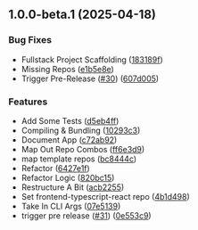 ## 1.0.0-beta.1 (2025-04-18)

### Bug Fixes

* Fullstack Project Scaffolding ([183189f](https://github.com-bolorundurovj/bolorundurovj/templategen/commit/183189f99388a7dcc51cb9ef8d2091e057a7f604))
* Missing Repos ([e1b5e8e](https://github.com-bolorundurovj/bolorundurovj/templategen/commit/e1b5e8ef1f1b44cb3ad06c68a3b19236f6e4f5bd))
* Trigger Pre-Release ([#30](https://github.com-bolorundurovj/bolorundurovj/templategen/issues/30)) ([607d005](https://github.com-bolorundurovj/bolorundurovj/templategen/commit/607d005911bb339ace91d8c56d444af785f2e9e2))

### Features

* Add Some Tests ([d5eb4ff](https://github.com-bolorundurovj/bolorundurovj/templategen/commit/d5eb4ff08f031cdfb8a92ddd2e6736468ca1e410))
* Compiling & Bundling ([10293c3](https://github.com-bolorundurovj/bolorundurovj/templategen/commit/10293c39f9619f7df9bbefaa7718f993c6060c14))
* Document App ([c72ab92](https://github.com-bolorundurovj/bolorundurovj/templategen/commit/c72ab923ec684fb79542f166959d29d77780487e))
* Map Out Repo Combos ([ff6e3d9](https://github.com-bolorundurovj/bolorundurovj/templategen/commit/ff6e3d9b76ed3fabd2069215700786949da9e298))
* map template repos ([bc8444c](https://github.com-bolorundurovj/bolorundurovj/templategen/commit/bc8444c05a312cc21d387051fa91308152f704f7))
* Refactor ([6427e1f](https://github.com-bolorundurovj/bolorundurovj/templategen/commit/6427e1feeab58c351eda4d13512501e5b1e8ec8d))
* Refactor Logic ([820bc15](https://github.com-bolorundurovj/bolorundurovj/templategen/commit/820bc15c7da5d354e2fcca3d661746511e2b1dbb))
* Restructure A Bit ([acb2255](https://github.com-bolorundurovj/bolorundurovj/templategen/commit/acb22559da2beaf46fec08675c6d9888e96ed37d))
* Set frontend-typescript-react repo ([4b1d498](https://github.com-bolorundurovj/bolorundurovj/templategen/commit/4b1d49811500e3be6870c8388f5f48fe4ee54643))
* Take In CLI Args ([07e5139](https://github.com-bolorundurovj/bolorundurovj/templategen/commit/07e5139f2de0115c7d9965caa4c00931caf1daf9))
* trigger pre release ([#31](https://github.com-bolorundurovj/bolorundurovj/templategen/issues/31)) ([0e553c9](https://github.com-bolorundurovj/bolorundurovj/templategen/commit/0e553c9c8874fbcfbd119fcf041657642b001d5c))
